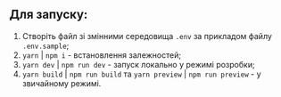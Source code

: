 ## Для запуску:

1. Створіть файл зі змінними середовища `.env` за прикладом файлу `.env.sample`;
2. `yarn` | `npm i` - встановлення залежностей;
3. `yarn dev` | `npm run dev` - запуск локально у режимі розробки;
4. `yarn build` | `npm run build` та `yarn preview` | `npm run preview` - у звичайному режимі.
